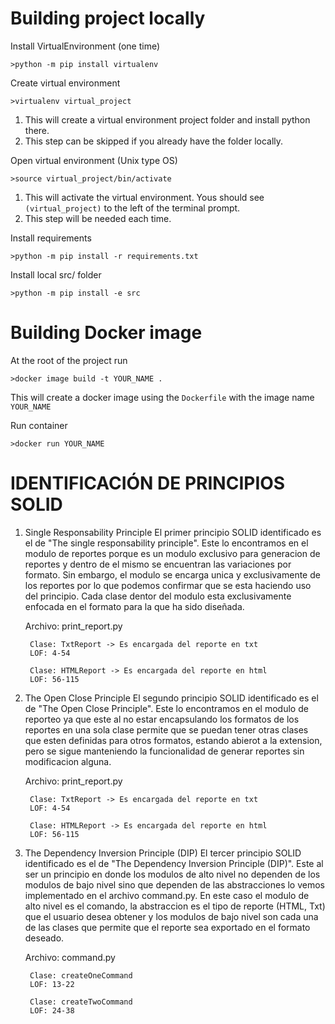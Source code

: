 # Building project locally
Install VirtualEnvironment (one time)

    >python -m pip install virtualenv

Create virtual environment

    >virtualenv virtual_project

1. This will create a virtual environment project folder and install python there.
2. This step can be skipped if you already have the folder locally.

Open virtual environment (Unix type OS)

    >source virtual_project/bin/activate

1. This will activate the virtual environment.  Yous should see `(virtual_project)` to the left of the terminal prompt.
2. This step will be needed each time.

Install requirements
    
    >python -m pip install -r requirements.txt

Install local src/ folder

    >python -m pip install -e src 

# Building Docker image
At the root of the project run

    >docker image build -t YOUR_NAME .

This will create a docker image using the `Dockerfile` with the image name `YOUR_NAME`

Run container

    >docker run YOUR_NAME

# IDENTIFICACIÓN DE PRINCIPIOS SOLID

1. Single Responsability Principle
    El primer principio SOLID identificado es el de "The single responsability principle". Este lo encontramos en el modulo
    de reportes porque es un modulo exclusivo para generacion de reportes y dentro de el mismo se encuentran las variaciones por formato. Sin embargo, el modulo se encarga unica y exclusivamente de los reportes por lo que podemos 
    confirmar que se esta haciendo uso del principio. Cada clase dentor del modulo esta exclusivamente enfocada en el formato para la que ha sido diseñada.

    Archivo: print_report.py

        Clase: TxtReport -> Es encargada del reporte en txt
        LOF: 4-54
        
        Clase: HTMLReport -> Es encargada del reporte en html
        LOF: 56-115

2. The Open Close Principle
    El segundo principio SOLID identificado es el de "The Open Close Principle". Este lo encontramos en el modulo de reporteo ya que este al no estar encapsulando los formatos de los reportes en una sola clase permite que se puedan tener otras clases que esten definidas para otros formatos, estando abierot a la extension, pero se sigue manteniendo la funcionalidad de generar reportes sin modificacion alguna. 
    
    Archivo: print_report.py

        Clase: TxtReport -> Es encargada del reporte en txt
        LOF: 4-54
        
        Clase: HTMLReport -> Es encargada del reporte en html
        LOF: 56-115

3. The Dependency Inversion Principle (DIP)
    El tercer principio SOLID identificado es el de "The Dependency Inversion Principle (DIP)". Este al ser un principio en donde los modulos de alto nivel no dependen de los modulos de bajo nivel sino que dependen de las abstracciones lo vemos implementado en el archivo command.py. En este caso el modulo de alto nivel es el comando, la abstraccion es el tipo de reporte (HTML, Txt) que el usuario desea obtener y los modulos de bajo nivel son cada una de las clases que permite que el reporte sea exportado en el formato deseado.

    Archivo: command.py

        Clase: createOneCommand
        LOF: 13-22

        Clase: createTwoCommand
        LOF: 24-38